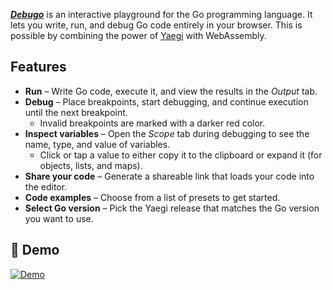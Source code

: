 [_**Debugo**_](https://debugo.dev) is an interactive playground for the Go programming language. It lets you write, run, and debug Go code entirely in your browser. This is possible by combining the power of [Yaegi](https://github.com/traefik/yaegi) with WebAssembly.

## Features

- **Run** – Write Go code, execute it, and view the results in the _Output_ tab.
- **Debug** – Place breakpoints, start debugging, and continue execution until the next breakpoint.
  - Invalid breakpoints are marked with a darker red color.
- **Inspect variables** – Open the _Scope_ tab during debugging to see the name, type, and value of variables.
  - Click or tap a value to either copy it to the clipboard or expand it (for objects, lists, and maps).
- **Share your code** – Generate a shareable link that loads your code into the editor.
- **Code examples** – Choose from a list of presets to get started.
- **Select Go version** – Pick the Yaegi release that matches the Go version you want to use.

## 🎥 Demo

[![Demo](https://img.youtube.com/vi/tu9-zRCe1oQ/maxresdefault.jpg)](https://www.youtube.com/shorts/tu9-zRCe1oQ)
